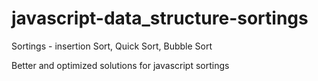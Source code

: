 # javascript-data_structure-sortings
Sortings - insertion Sort, Quick Sort, Bubble Sort

Better and optimized solutions for javascript sortings
